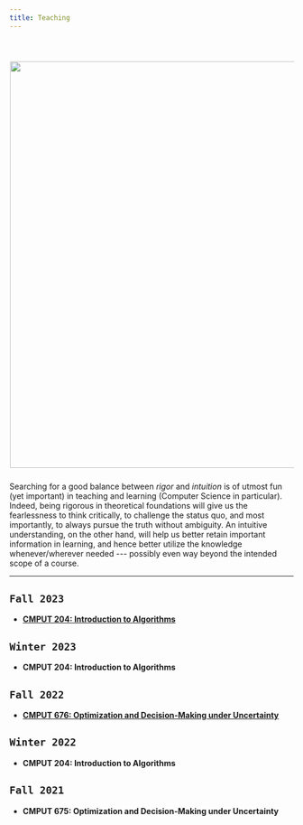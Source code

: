 ```yaml
---
title: Teaching
---
```



<div>
<img alt="" src="/img/rigor_intuition_f.png" style="min-width:220px; float:center; margin: 40px 1px 10px 1px" width="720"/>
</div>

Searching for a good balance between _rigor_ and _intuition_ is of utmost fun (yet important) in teaching and learning (Computer Science in particular). Indeed, being rigorous in theoretical foundations will give us the fearlessness to think critically, to challenge the status quo, and most importantly, to always pursue the truth without ambiguity. An intuitive understanding, on the other hand, will help us better retain important information in learning, and hence better utilize the knowledge whenever/wherever needed --- possibly even way beyond the intended scope of a course.

---


<!-- ## `Fall 2024`
>
- **CMPUT 204: Introduction to Algorithms**
- **CMPUT 676: Onine Algorithms, Decisions, and Markets** -->


## `Fall 2023`
>
- [**CMPUT 204: Introduction to Algorithms**](https://eclass.srv.ualberta.ca/course/view.php?id=90520)


## `Winter 2023`
>
- **CMPUT 204: Introduction to Algorithms**


## `Fall 2022`
>
- [**CMPUT 676: Optimization and Decision-Making under Uncertainty**](/teaching/optimization)

<!-- - Course enrollment: 20-25
- USRI course rating: 4.9 / 5
- USRI instructor rating: 4.9 / 5 -->


## `Winter 2022`
>
- **CMPUT 204: Introduction to Algorithms**

<!-- - Course enrollment: 150-200
- USRI course rating: 4.5 / 5
- USRI instructor rating: 4.7 / 5 -->


## `Fall 2021`
>
- **CMPUT 675: Optimization and Decision-Making under Uncertainty**

<!-- - Course enrollment: 20-25
- USRI course rating: 4.6 / 5
- USRI instructor rating: 4.7 / 5 -->


